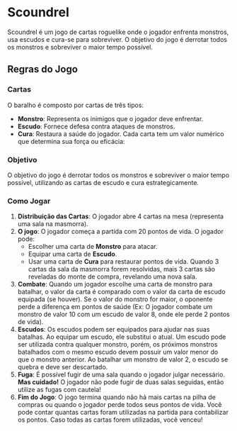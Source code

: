 # Scoundrel

Scoundrel é um jogo de cartas roguelike onde o jogador enfrenta monstros, usa escudos e cura-se para sobreviver. 
O objetivo do jogo é derrotar todos os monstros e sobreviver o maior tempo possível.

## Regras do Jogo

### Cartas
O baralho é composto por cartas de três tipos:
- **Monstro**: Representa os inimigos que o jogador deve enfrentar.
- **Escudo**: Fornece defesa contra ataques de monstros.
- **Cura**: Restaura a saúde do jogador.
Cada carta tem um valor numérico que determina sua força ou eficácia:

### Objetivo
O objetivo do jogo é derrotar todos os monstros e sobreviver o maior tempo possível, utilizando as cartas de escudo e cura estrategicamente.

### Como Jogar
1. **Distribuição das Cartas**: O jogador abre 4 cartas na mesa (representa uma sala na masmorra).
2. **O jogo**: 
O jogador começa a partida com 20 pontos de vida.
O jogador pode:
   - Escolher uma carta de **Monstro** para atacar.
   - Equipar uma carta de **Escudo**.
   - Usar uma carta de **Cura** para restaurar pontos de vida.
Quando 3 cartas da sala da masmorra forem resolvidas, mais 3 cartas são reveladas do monte de compra, revelando uma nova sala.
3. **Combate**: Quando um jogador escolhe uma carta de monstro para batalhar, o valor da carta é comparado com o valor da carta de escudo equipada (se houver). Se o valor do monstro for maior, o oponente perde a diferença em pontos de saúde (Ex: O jogador combate um monstro de valor 10 com um escudo de valor 8, onde ele perde 2 pontos de vida).
4. **Escudos**: Os escudos podem ser equipados para ajudar nas suas batalhas. Ao equipar um escudo, ele substitui o atual. Um escudo pode ser utilizada contra qualquer monstro, porém, os próximos monstros batalhados com o mesmo escudo devem possuir um valor menor do que o monstro anterior. Ao batalhar um monstro de valor 2, o escudo se quebra e deve ser descartado.
5. **Fuga**: É possível fugir de uma sala quando o jogador julgar necessário. **Mas cuidado!** O jogador não pode fugir de duas salas seguidas, então utilize as fugas com cautela!
6. **Fim do Jogo**: O jogo termina quando não há mais cartas na pilha de compras ou quando o jogador perde todos seus pontos de vida. Você pode contar quantas cartas foram utilizadas na partida para contabilizar os pontos. Caso todas as cartas forem utilizadas, você venceu!
